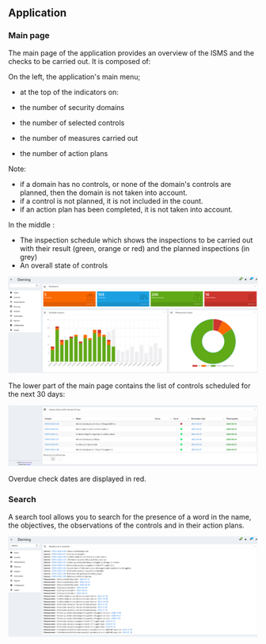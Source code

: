 ## Application

### Main page

The main page of the application provides an overview of the ISMS and the checks to be carried out.
It is composed of:

On the left, the application's main menu;

* at the top of the indicators on:

* the number of security domains
* the number of selected controls
* the number of measures carried out
* the number of action plans

Note:

* if a domain has no controls, or none of the domain's controls are planned, then the domain is not taken into account.
* if a control is not planned, it is not included in the count.
* if an action plan has been completed, it is not taken into account.

In the middle :

* The inspection schedule which shows the inspections to be carried out with their result (green, orange or red) and the planned inspections (in grey)
* An overall state of controls

[![Mon Screenshot](images/home1.png)](images/home1.png)


The lower part of the main page contains the list of controls scheduled for the next 30 days:

[![Screenshot](images/home2.png)](images/home2.png)

Overdue check dates are displayed in red.

### Search

A search tool allows you to search for the presence of a word in the name, the objectives, the observations of the controls
and in their action plans.

[![Screenshot](images/search.png)](images/search.png)
